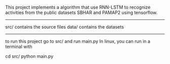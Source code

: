 This project implements a algorithm that use RNN-LSTM to recognize activities from the public datasets SBHAR and PAMAP2 using tensorflow.

*******************************************

src/ contains the source files
data/ contains the datasets

*******************************************

to run this project go to src/ and run main.py
In linux, you can run in a terminal with

cd src/
python main.py
